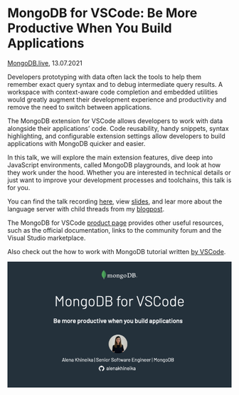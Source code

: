 # MongoDB for VSCode: Be More Productive When You Build Applications

[MongoDB.live](https://mongodb.live), 13.07.2021

Developers prototyping with data often lack the tools to help them remember exact query syntax and to debug intermediate query results. A workspace with context-aware code completion and embedded utilities would greatly augment their development experience and productivity and remove the need to switch between applications.

The MongoDB extension for VSCode allows developers to work with data alongside their applications’ code. Code reusability, handy snippets, syntax highlighting, and configurable extension settings allow developers to build applications with MongoDB quicker and easier.

In this talk, we will explore the main extension features, dive deep into JavaScript environments, called MongoDB playgrounds, and look at how they work under the hood. Whether you are interested in technical details or just want to improve your development processes and toolchains, this talk is for you.

You can find the talk recording [here](https://www.youtube.com/watch?v=gvcOYitD8Pw), view [slides](https://slides.com/alenakhineika/vscode), and lear more about the language server with child threads from my [blogpost](https://medium.com/dailyjs/the-language-server-with-child-threads-38ae915f4910).

The MongoDB for VSCode [product page](https://www.mongodb.com/products/vs-code) provides other useful resources, such as the official documentation, links to the community forum and the Visual Studio marketplace.

Also check out the how to work with MongoDB tutorial written [by VSCode](https://code.visualstudio.com/docs/azure/mongodb).

<img src="./slide-001.png" alt="The first slide from my talk" width="600"/>
